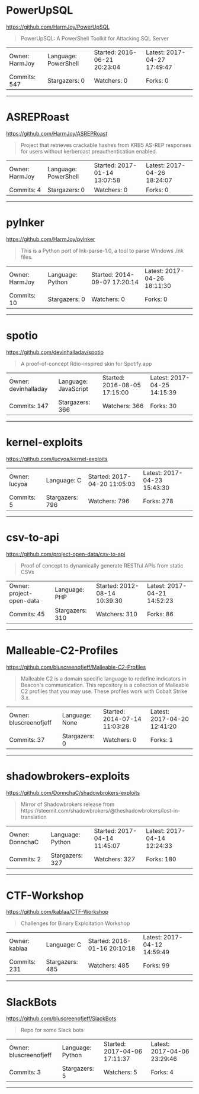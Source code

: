 # PowerUpSQL

https://github.com/HarmJoy/PowerUpSQL
<blockquote>
PowerUpSQL: A PowerShell Toolkit for Attacking SQL Server
</blockquote>

<table>
<tr><td>Owner: HarmJoy</td>
    <td>Language: PowerShell</td>
    <td>Started: 2016-06-21 20:23:04</td>
    <td>Latest: 2017-04-27 17:49:47</td></tr>
<tr><td>Commits: 547</td>
    <td>Stargazers: 0</td>
    <td>Watchers: 0</td>
    <td>Forks: 0</td></tr>
</table>

---

# ASREPRoast

https://github.com/HarmJoy/ASREPRoast
<blockquote>
Project that retrieves crackable hashes from KRB5 AS-REP responses for users without kerberoast preauthentication enabled.
</blockquote>

<table>
<tr><td>Owner: HarmJoy</td>
    <td>Language: PowerShell</td>
    <td>Started: 2017-01-14 13:07:58</td>
    <td>Latest: 2017-04-26 18:24:07</td></tr>
<tr><td>Commits: 4</td>
    <td>Stargazers: 0</td>
    <td>Watchers: 0</td>
    <td>Forks: 0</td></tr>
</table>

---

# pylnker

https://github.com/HarmJoy/pylnker
<blockquote>
This is a Python port of lnk-parse-1.0, a tool to parse Windows .lnk files.
</blockquote>

<table>
<tr><td>Owner: HarmJoy</td>
    <td>Language: Python</td>
    <td>Started: 2014-09-07 17:20:14</td>
    <td>Latest: 2017-04-26 18:11:30</td></tr>
<tr><td>Commits: 10</td>
    <td>Stargazers: 0</td>
    <td>Watchers: 0</td>
    <td>Forks: 0</td></tr>
</table>

---

# spotio

https://github.com/devinhalladay/spotio
<blockquote>
A proof-of-concept Rdio-inspired skin for Spotify.app
</blockquote>

<table>
<tr><td>Owner: devinhalladay</td>
    <td>Language: JavaScript</td>
    <td>Started: 2016-08-05 17:15:00</td>
    <td>Latest: 2017-04-25 14:15:39</td></tr>
<tr><td>Commits: 147</td>
    <td>Stargazers: 366</td>
    <td>Watchers: 366</td>
    <td>Forks: 30</td></tr>
</table>

---

# kernel-exploits

https://github.com/lucyoa/kernel-exploits
<blockquote>
<no description>
</blockquote>

<table>
<tr><td>Owner: lucyoa</td>
    <td>Language: C</td>
    <td>Started: 2017-04-20 11:05:03</td>
    <td>Latest: 2017-04-23 15:43:30</td></tr>
<tr><td>Commits: 5</td>
    <td>Stargazers: 796</td>
    <td>Watchers: 796</td>
    <td>Forks: 278</td></tr>
</table>

---

# csv-to-api

https://github.com/project-open-data/csv-to-api
<blockquote>
Proof of concept to dynamically generate RESTful APIs from static CSVs
</blockquote>

<table>
<tr><td>Owner: project-open-data</td>
    <td>Language: PHP</td>
    <td>Started: 2012-08-14 10:39:30</td>
    <td>Latest: 2017-04-21 14:52:23</td></tr>
<tr><td>Commits: 45</td>
    <td>Stargazers: 310</td>
    <td>Watchers: 310</td>
    <td>Forks: 86</td></tr>
</table>

---

# Malleable-C2-Profiles

https://github.com/bluscreenofjeff/Malleable-C2-Profiles
<blockquote>
Malleable C2 is a domain specific language to redefine indicators in Beacon's communication. This repository is a collection of Malleable C2 profiles that you may use. These profiles work with Cobalt Strike 3.x.
</blockquote>

<table>
<tr><td>Owner: bluscreenofjeff</td>
    <td>Language: None</td>
    <td>Started: 2014-07-14 11:03:28</td>
    <td>Latest: 2017-04-20 12:41:20</td></tr>
<tr><td>Commits: 37</td>
    <td>Stargazers: 0</td>
    <td>Watchers: 0</td>
    <td>Forks: 1</td></tr>
</table>

---

# shadowbrokers-exploits

https://github.com/DonnchaC/shadowbrokers-exploits
<blockquote>
Mirror of Shadowbrokers release from https://steemit.com/shadowbrokers/@theshadowbrokers/lost-in-translation
</blockquote>

<table>
<tr><td>Owner: DonnchaC</td>
    <td>Language: Python</td>
    <td>Started: 2017-04-14 11:45:07</td>
    <td>Latest: 2017-04-14 12:24:33</td></tr>
<tr><td>Commits: 2</td>
    <td>Stargazers: 327</td>
    <td>Watchers: 327</td>
    <td>Forks: 180</td></tr>
</table>

---

# CTF-Workshop

https://github.com/kablaa/CTF-Workshop
<blockquote>
Challenges for Binary Exploitation Workshop
</blockquote>

<table>
<tr><td>Owner: kablaa</td>
    <td>Language: C</td>
    <td>Started: 2016-01-16 20:10:18</td>
    <td>Latest: 2017-04-12 14:59:49</td></tr>
<tr><td>Commits: 231</td>
    <td>Stargazers: 485</td>
    <td>Watchers: 485</td>
    <td>Forks: 99</td></tr>
</table>

---

# SlackBots

https://github.com/bluscreenofjeff/SlackBots
<blockquote>
Repo for some Slack bots
</blockquote>

<table>
<tr><td>Owner: bluscreenofjeff</td>
    <td>Language: Python</td>
    <td>Started: 2017-04-06 17:11:37</td>
    <td>Latest: 2017-04-06 23:29:46</td></tr>
<tr><td>Commits: 3</td>
    <td>Stargazers: 5</td>
    <td>Watchers: 5</td>
    <td>Forks: 4</td></tr>
</table>

---

